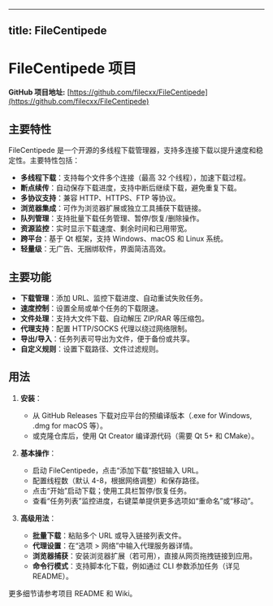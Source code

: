 
---
title: FileCentipede
---

# FileCentipede 项目

**GitHub 项目地址:** [https://github.com/filecxx/FileCentipede](https://github.com/filecxx/FileCentipede)

## 主要特性
FileCentipede 是一个开源的多线程下载管理器，支持多连接下载以提升速度和稳定性。主要特性包括：
- **多线程下载**：支持每个文件多个连接（最高 32 个线程），加速下载过程。
- **断点续传**：自动保存下载进度，支持中断后继续下载，避免重复下载。
- **多协议支持**：兼容 HTTP、HTTPS、FTP 等协议。
- **浏览器集成**：可作为浏览器扩展或独立工具捕获下载链接。
- **队列管理**：支持批量下载任务管理、暂停/恢复/删除操作。
- **资源监控**：实时显示下载速度、剩余时间和已用带宽。
- **跨平台**：基于 Qt 框架，支持 Windows、macOS 和 Linux 系统。
- **轻量级**：无广告、无捆绑软件，界面简洁高效。

## 主要功能
- **下载管理**：添加 URL、监控下载进度、自动重试失败任务。
- **速度控制**：设置全局或单个任务的下载限速。
- **文件处理**：支持大文件下载、自动解压 ZIP/RAR 等压缩包。
- **代理支持**：配置 HTTP/SOCKS 代理以绕过网络限制。
- **导出/导入**：任务列表可导出为文件，便于备份或共享。
- **自定义规则**：设置下载路径、文件过滤规则。

## 用法
1. **安装**：
   - 从 GitHub Releases 下载对应平台的预编译版本（.exe for Windows, .dmg for macOS 等）。
   - 或克隆仓库后，使用 Qt Creator 编译源代码（需要 Qt 5+ 和 CMake）。

2. **基本操作**：
   - 启动 FileCentipede，点击“添加下载”按钮输入 URL。
   - 配置线程数（默认 4-8，根据网络调整）和保存路径。
   - 点击“开始”启动下载；使用工具栏暂停/恢复任务。
   - 查看“任务列表”监控进度，右键菜单提供更多选项如“重命名”或“移动”。

3. **高级用法**：
   - **批量下载**：粘贴多个 URL 或导入链接列表文件。
   - **代理设置**：在“选项 > 网络”中输入代理服务器详情。
   - **浏览器捕获**：安装浏览器扩展（若可用），直接从网页拖拽链接到应用。
   - **命令行模式**：支持脚本化下载，例如通过 CLI 参数添加任务（详见 README）。

更多细节请参考项目 README 和 Wiki。